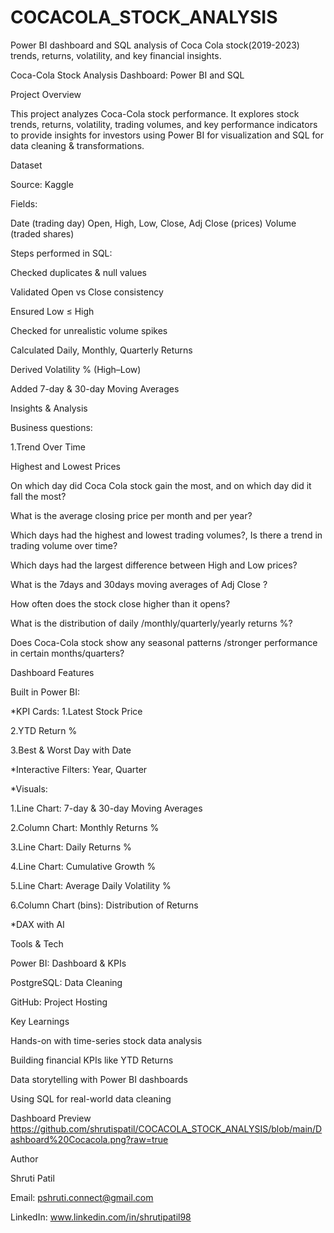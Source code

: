 # COCACOLA_STOCK_ANALYSIS
Power BI dashboard and SQL analysis of Coca Cola stock(2019-2023) trends, returns, volatility, and key financial insights.

Coca-Cola Stock Analysis Dashboard: Power BI and SQL

Project Overview

This project analyzes Coca-Cola stock performance. It explores stock trends, returns, volatility, trading volumes, and key performance indicators to provide insights for investors using Power BI for visualization and SQL for data cleaning & transformations.

Dataset

Source: Kaggle

Fields:

Date (trading day) Open, High, Low, Close, Adj Close (prices) Volume (traded shares)

Steps performed in SQL:

Checked duplicates & null values

Validated Open vs Close consistency

Ensured Low ≤ High

Checked for unrealistic volume spikes

Calculated Daily, Monthly, Quarterly Returns

Derived Volatility % (High–Low)

Added 7-day & 30-day Moving Averages

Insights & Analysis

Business questions:

1.Trend Over Time

Highest and Lowest Prices

On which day did Coca Cola stock gain the most, and on which day did it fall the most?

What is the average closing price per month and per year?

Which days had the highest and lowest trading volumes?, Is there a trend in trading volume over time?

Which days had the largest difference between High and Low prices?

What is the 7days and 30days moving averages of Adj Close ?

How often does the stock close higher than it opens?

What is the distribution of daily /monthly/quarterly/yearly returns %?

Does Coca-Cola stock show any seasonal patterns /stronger performance in certain months/quarters?

Dashboard Features

Built in Power BI:

*KPI Cards: 1.Latest Stock Price

2.YTD Return %

3.Best & Worst Day with Date

*Interactive Filters: Year, Quarter

*Visuals:

1.Line Chart: 7-day & 30-day Moving Averages

2.Column Chart: Monthly Returns %

3.Line Chart: Daily Returns %

4.Line Chart: Cumulative Growth %

5.Line Chart: Average Daily Volatility %

6.Column Chart (bins): Distribution of Returns

*DAX with AI

Tools & Tech

Power BI: Dashboard & KPIs

PostgreSQL: Data Cleaning

GitHub: Project Hosting

Key Learnings

Hands-on with time-series stock data analysis

Building financial KPIs like YTD Returns

Data storytelling with Power BI dashboards

Using SQL for real-world data cleaning

Dashboard Preview
https://github.com/shrutispatil/COCACOLA_STOCK_ANALYSIS/blob/main/Dashboard%20Cocacola.png?raw=true

Author

Shruti Patil

Email: pshruti.connect@gmail.com

LinkedIn: www.linkedin.com/in/shrutipatil98
